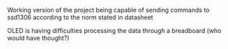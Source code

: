 Working version of the project being capable of sending commands to ssd1306 according to the norm stated in datasheet

OLED is having difficulties processing the data through a breadboard (who would have thought?)
